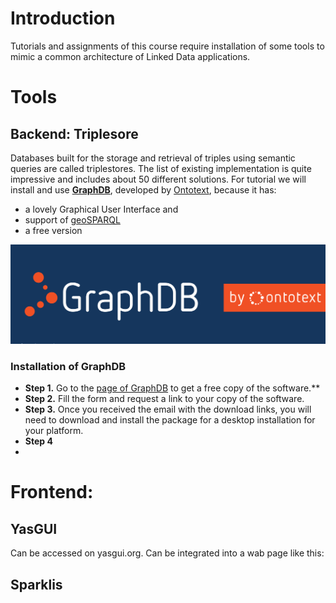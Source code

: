 # Introduction
Tutorials and assignments of this course require installation of some tools to mimic a common architecture of 
Linked Data applications. 

# Tools

## Backend: Triplesore
Databases built for the storage and retrieval of triples using semantic queries are called triplestores. 
The list of existing implementation is quite impressive and includes about 50 different solutions. 
For tutorial we will install and use **[GraphDB](https://www.ontotext.com/products/graphdb/)**, 
developed by [Ontotext](https://www.ontotext.com/), because it has: 
- a lovely Graphical User Interface and 
- support of [geoSPARQL](http://graphdb.ontotext.com/documentation/free/geosparql-support.html)
- a free version

<img src="graphdb_logo.png" alt="GraphDB">

### Installation of GraphDB
- **Step 1.** Go to the [page of GraphDB](https://www.ontotext.com/products/graphdb/) to get a free copy of the software.**
- **Step 2.** Fill the form and request a link to your copy of the software.
- **Step 3.** Once you received the email with the download links, you will need to download and install the package for a desktop installation for your platform.
- **Step 4** 
- 
## 

# Frontend: 

## YasGUI
Can be accessed on yasgui.org.
Can be integrated into a wab page like this:




## Sparklis
